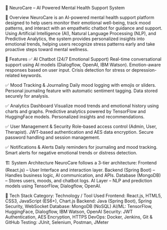 🧠 NeuroCare – AI Powered Mental Health Support System

📖 Overview
NeuroCare is an AI-powered mental health support platform designed to help users monitor their emotional well-being, track mood patterns, and interact with an empathetic chatbot for guidance and support.
Using Artificial Intelligence (AI), Natural Language Processing (NLP), and Predictive Analytics, the system provides personalized insights into emotional trends, helping users recognize stress patterns early and take proactive steps toward mental wellness.


🚀 Features
✅ AI Chatbot (24/7 Emotional Support)
Real-time conversational support using AI models (Dialogflow, OpenAI, IBM Watson).
Emotion-aware responses based on user input.
Crisis detection for stress or depression-related keywords.

✅ Mood Tracking & Journaling
Daily mood logging with emojis or sliders.
Personal journaling feature with automatic sentiment tagging.
Data stored securely for analysis.

✅ Analytics Dashboard
Visualize mood trends and emotional history using charts and graphs.
Predictive analytics powered by TensorFlow and HuggingFace models.
Personalized insights and recommendations.

✅ User Management & Security
Role-based access control (Admin, User, Therapist).
JWT-based authentication and AES data encryption.
Secure password handling and session management.

✅ Notifications & Alerts
Daily reminders for journaling and mood tracking.
Smart alerts for negative emotional trends or distress detection.


🏗️ System Architecture
NeuroCare follows a 3-tier architecture:
Frontend (React.js) – User Interface and interaction layer.
Backend (Spring Boot) – Handles business logic, AI communication, and APIs.
Database (MongoDB) – Stores users, moods, and chatbot logs.
AI Layer – NLP and prediction models using TensorFlow, Dialogflow, OpenAI.


🧩 Tech Stack
Category:	Technology / Tool Used
Frontend:	React.js, HTML5, CSS3, JavaScript (ES6+), Chart.js
Backend:	Java (Spring Boot), Spring Security, WebSocket
Database:	MongoDB (NoSQL)
AI/ML:	TensorFlow, HuggingFace, Dialogflow, IBM Watson, OpenAI
Security:	JWT Authentication, AES Encryption, HTTPS
DevOps:	Docker, Jenkins, Git & GitHub
Testing:	JUnit, Selenium, Postman, JMeter

